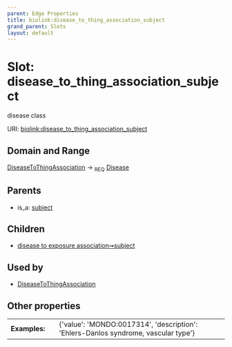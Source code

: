 ```yaml
---
parent: Edge Properties
title: biolink:disease_to_thing_association_subject
grand_parent: Slots
layout: default
---
```


# Slot: disease_to_thing_association_subject


disease class

URI: [biolink:disease_to_thing_association_subject](https://w3id.org/biolink/vocab/disease_to_thing_association_subject)

## Domain and Range

[DiseaseToThingAssociation](DiseaseToThingAssociation.md) ->  <sub>REQ</sub> [Disease](Disease.md)

## Parents

 *  is_a: [subject](subject.md)

## Children

 *  [disease to exposure association➞subject](disease_to_exposure_association_subject.md)

## Used by

 * [DiseaseToThingAssociation](DiseaseToThingAssociation.md)

## Other properties

|  |  |  |
| --- | --- | --- |
| **Examples:** | | {'value': 'MONDO:0017314', 'description': 'Ehlers-Danlos syndrome, vascular type'} |

